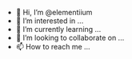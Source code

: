 - 👋 Hi, I’m @elementiium
- 👀 I’m interested in ...
- 🌱 I’m currently learning ...
- 💞️ I’m looking to collaborate on ...
- 📫 How to reach me ...

<!---
elementiium/elementiium is a ✨ special ✨ repository because its `README.md` (this file) appears on your GitHub profile.
You can click the Preview link to take a look at your changes.
--->
